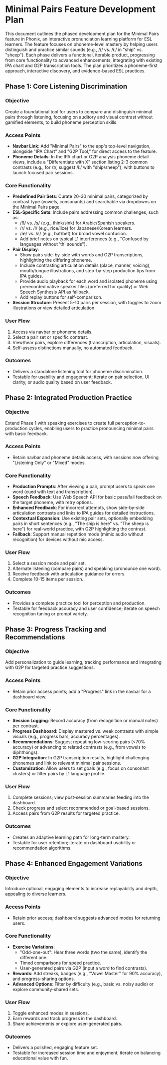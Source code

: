 # Minimal Pairs Feature Development Plan

This document outlines the phased development plan for the Minimal Pairs feature in Phonix, an interactive pronunciation learning platform for ESL learners. The feature focuses on phoneme-level mastery by helping users distinguish and practice similar sounds (e.g., /ɪ/ vs. /iː/ in "ship" vs. "sheep"). Each phase delivers a functional, iterable product, progressing from core functionality to advanced enhancements, integrating with existing IPA chart and G2P transcription tools. The plan prioritizes a phoneme-first approach, interactive discovery, and evidence-based ESL practices.

## Phase 1: Core Listening Discrimination

### Objective
Create a foundational tool for users to compare and distinguish minimal pairs through listening, focusing on auditory and visual contrast without gamified elements, to build phoneme perception skills.

### Access Points
- **Navbar Link**: Add "Minimal Pairs" to the app's top-level navigation, alongside "IPA Chart" and "G2P Tool," for direct access to the feature.
- **Phoneme Details**: In the IPA chart or G2P analysis phoneme detail views, include a "Differentiate with X" section listing 2-3 common contrasts (e.g., for /ɪ/, suggest /iː/ with "ship/sheep"), with buttons to launch focused pair sessions.

### Core Functionality
- **Predefined Pair Sets**: Curate 20-30 minimal pairs, categorized by contrast type (vowels, consonants) and searchable via dropdowns on the Minimal Pairs page.
- **ESL-Specific Sets**: Include pairs addressing common challenges, such as:
  - /θ/ vs. /s/ (e.g., think/sink) for Arabic/Spanish speakers.
  - /r/ vs. /l/ (e.g., rice/lice) for Japanese/Korean learners.
  - /æ/ vs. /ɛ/ (e.g., bat/bet) for broad vowel confusion.
  - Add brief notes on typical L1 interferences (e.g., "Confused by languages without 'th' sounds").
- **Pair Display**:
  - Show pairs side-by-side with words and G2P transcriptions, highlighting the differing phoneme.
  - Include contrasting articulation details (place, manner, voicing), mouth/tongue illustrations, and step-by-step production tips from IPA guides.
  - Provide audio playback for each word and isolated phoneme using prerecorded native speaker files (preferred for quality) or Web Speech Synthesis API as fallback.
  - Add replay buttons for self-comparison.
- **Session Structure**: Present 5-10 pairs per session, with toggles to zoom illustrations or view detailed articulation.

### User Flow
1. Access via navbar or phoneme details.
2. Select a pair set or specific contrast.
3. View/hear pairs, explore differences (transcription, articulation, visuals).
4. Self-assess distinctions manually, no automated feedback.

### Outcomes
- Delivers a standalone listening tool for phoneme discrimination.
- Testable for usability and engagement; iterate on pair selection, UI clarity, or audio quality based on user feedback.

## Phase 2: Integrated Production Practice

### Objective
Extend Phase 1 with speaking exercises to create full perception-to-production cycles, enabling users to practice pronouncing minimal pairs with basic feedback.

### Access Points
- Retain navbar and phoneme details access, with sessions now offering "Listening Only" or "Mixed" modes.

### Core Functionality
- **Production Prompts**: After viewing a pair, prompt users to speak one word (cued with text and transcription).
- **Speech Feedback**: Use Web Speech API for basic pass/fail feedback on the target phoneme, with retry options.
- **Enhanced Feedback**: For incorrect attempts, show side-by-side articulation contrasts and links to IPA guides for detailed instructions.
- **Contextual Expansion**: Use existing pair sets, optionally embedding pairs in short sentences (e.g., "The ship is here" vs. "The sheep is here") for real-world practice, with G2P highlighting the contrast.
- **Fallback**: Support manual repetition mode (mimic audio without recognition) for devices without mic access.

### User Flow
1. Select a session mode and pair set.
2. Alternate listening (compare pairs) and speaking (pronounce one word).
3. Receive feedback with articulation guidance for errors.
4. Complete 10-15 items per session.

### Outcomes
- Provides a complete practice tool for perception and production.
- Testable for feedback accuracy and user confidence; iterate on speech recognition tuning or prompt variety.

## Phase 3: Progress Tracking and Recommendations

### Objective
Add personalization to guide learning, tracking performance and integrating with G2P for targeted practice suggestions.

### Access Points
- Retain prior access points; add a "Progress" link in the navbar for a dashboard view.

### Core Functionality
- **Session Logging**: Record accuracy (from recognition or manual notes) per contrast.
- **Progress Dashboard**: Display mastered vs. weak contrasts with simple visuals (e.g., progress bars, accuracy percentages).
- **Recommendations**: Suggest repeating low-scoring pairs (<70% accuracy) or advancing to related contrasts (e.g., from vowels to diphthongs).
- **G2P Integration**: In G2P transcription results, highlight challenging phonemes and link to relevant minimal pair sessions.
- **Customization**: Allow users to set goals (e.g., focus on consonant clusters) or filter pairs by L1 language profile.

### User Flow
1. Complete sessions; view post-session summaries feeding into the dashboard.
2. Check progress and select recommended or goal-based sessions.
3. Access pairs from G2P results for targeted practice.

### Outcomes
- Creates an adaptive learning path for long-term mastery.
- Testable for user retention; iterate on dashboard usability or recommendation algorithms.

## Phase 4: Enhanced Engagement Variations

### Objective
Introduce optional, engaging elements to increase replayability and depth, appealing to diverse learners.

### Access Points
- Retain prior access; dashboard suggests advanced modes for returning users.

### Core Functionality
- **Exercise Variations**:
  - "Odd-one-out": Hear three words (two the same), identify the different one.
  - Timed comparisons for speed practice.
  - User-generated pairs via G2P (input a word to find contrasts).
- **Rewards**: Add streaks, badges (e.g., "Vowel Master" for 90% accuracy), and progress-sharing options.
- **Advanced Options**: Filter by difficulty (e.g., basic vs. noisy audio) or explore community-shared sets.

### User Flow
1. Toggle enhanced modes in sessions.
2. Earn rewards and track progress in the dashboard.
3. Share achievements or explore user-generated pairs.

### Outcomes
- Delivers a polished, engaging feature set.
- Testable for increased session time and enjoyment; iterate on balancing educational value with fun.
